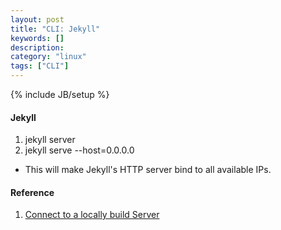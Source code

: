 ```yaml
---
layout: post
title: "CLI: Jekyll"
keywords: []
description: 
category: "linux"
tags: ["CLI"]
---
```

{% include JB/setup %}

#### Jekyll
1. jekyll server 
2. jekyll serve --host=0.0.0.0
- This will make Jekyll's HTTP server bind to all available IPs.


#### Reference
1. [Connect to a locally build Server](https://stackoverflow.com/questions/16608466/connect-to-a-locally-built-jekyll-server-using-mobile-devices-in-the-lan)
